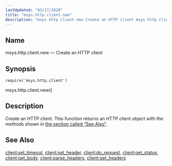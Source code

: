 ```yaml
---
lastUpdated: "03/27/2020"
title: "msys.http.client.new"
description: "msys http client new Create an HTTP client msys http client new Create an HTTP client This function returns an HTTP client object with the methods shown in the section called See Also client set timeout client set header client do request client get status client get body client parse..."
---
```


<a name="lua.ref.msys.http.client.new"></a> 
## Name

msys.http.client.new — Create an HTTP client

<a name="idp15310496"></a> 
## Synopsis

`require('msys.http.client')`

msys.http.client.new()

<a name="idp15312992"></a> 
## Description

Create an HTTP client. This function returns an HTTP client object with the methods shown in [the section called “See Also”](/momentum/4/lua/ref-msys-http-client-new#lua.ref.msys.http.client.new.see_also).

<a name="lua.ref.msys.http.client.new.see_also"></a> 
## See Also

[client:set_timeout](/momentum/4/lua/ref-client-set-timeout), [client:set_header](/momentum/4/lua/ref-client-set-header), [client:do_request](/momentum/4/lua/ref-client-do-request), [client:get_status](/momentum/4/lua/ref-client-get-status), [client:get_body](/momentum/4/lua/ref-client-get-body), [client:parse_headers](/momentum/4/lua/ref-client-parse-headers), [client:get_headers](/momentum/4/lua/ref-client-get-headers)
